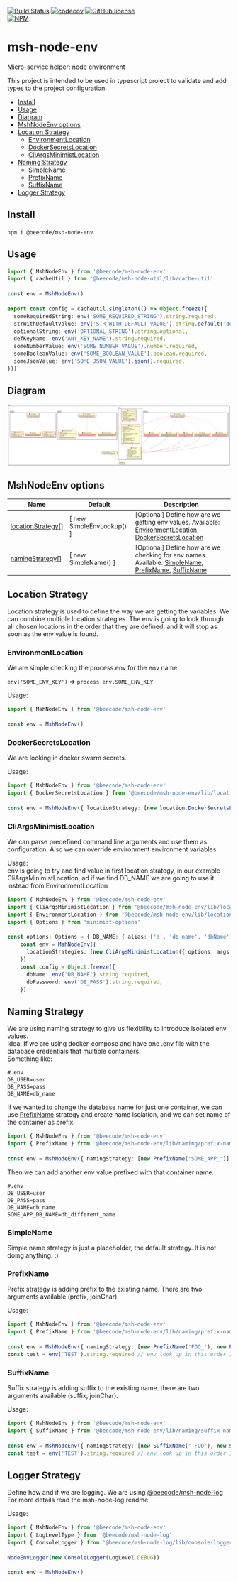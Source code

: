 [![Build Status](https://beecode.semaphoreci.com/badges/msh-node-env/branches/main.svg?style=shields)](https://beecode.semaphoreci.com/projects/msh-node-env)
[![codecov](https://codecov.io/gh/beecode-rs/msh-node-env/branch/main/graph/badge.svg?token=fHc0YaxEiB)](https://codecov.io/gh/beecode-rs/msh-node-env)
[![GitHub license](https://img.shields.io/github/license/beecode-rs/msh-node-env)](https://github.com/beecode-rs/msh-node-env/blob/main/LICENSE)  
[![NPM](https://nodei.co/npm/@beecode/msh-node-env.png)](https://nodei.co/npm/@beecode/msh-node-env)

# msh-node-env

Micro-service helper: node environment

This project is intended to be used in typescript project to validate and add types to the project configuration.

<!-- toc -->

- [Install](#install)
- [Usage](#usage)
- [Diagram](#diagram)
- [MshNodeEnv options](#mshnodeenv-options)
- [Location Strategy](#location-strategy)
  * [EnvironmentLocation](#environmentlocation)
  * [DockerSecretsLocation](#dockersecretslocation)
  * [CliArgsMinimistLocation](#cliargsminimistlocation)
- [Naming Strategy](#naming-strategy)
  * [SimpleName](#simplename)
  * [PrefixName](#prefixname)
  * [SuffixName](#suffixname)
- [Logger Strategy](#logger-strategy)

<!-- tocstop -->

## Install

`npm i @beecode/msh-node-env`

## Usage

```typescript
import { MshNodeEnv } from '@beecode/msh-node-env'
import { cacheUtil } from '@beecode/msh-node-util/lib/cache-util'

const env = MshNodeEnv()

export const config = cacheUtil.singleton(() => Object.freeze({
  someRequiredString: env('SOME_REQUIRED_STRING').string.required,
  strWithDefaultValue: env('STR_WITH_DEFAULT_VALUE').string.default('default-value').required,
  optionalString: env('OPTIONAL_STRING').string.optional,
  defKeyName: env('ANY_KEY_NAME').string.required,
  someNumberValue: env('SOME_NUMBER_VALUE').number.required,
  someBooleanValue: env('SOME_BOOLEAN_VALUE').boolean.required,
  someJsonValue: env('SOME_JSON_VALUE').json().required,
}))
```

## Diagram

![vision-diagram](resource/doc/vision/vision.svg)

## MshNodeEnv options

| Name                                     | Default                   | Description                                                                                                                                              |
| ---------------------------------------- | ------------------------- | -------------------------------------------------------------------------------------------------------------------------------------------------------- |
| [locationStrategy](#location-strategy)[] | [ new SimpleEnvLookup() ] | [Optional] Define how are we getting env values. Available: [EnvironmentLocation](#environmentlocation), [DockerSecretsLocation](#dockersecretslocation) |
| [namingStrategy](#naming-strategy)[]     | [ new SimpleName() ]      | [Optional] Define how are we checking for env names. Available: [SimpleName](#simplename), [PrefixName](#prefixname), [SuffixName](#suffixname)          |

## Location Strategy

Location strategy is used to define the way we are getting the variables. We can combine multiple location strategies. The env is
going to look through all chosen locations in the order that they are defined, and it will stop as soon as the env value is found.

### EnvironmentLocation

We are simple checking the process.env for the env name.

`env('SOME_ENV_KEY')` => `process.env.SOME_ENV_KEY`

Usage:
```typescript
import { MshNodeEnv } from '@beecode/msh-node-env'

const env = MshNodeEnv()
```

### DockerSecretsLocation

We are looking in docker swarm secrets.

Usage:

```typescript
import { MshNodeEnv } from '@beecode/msh-node-env'
import { DockerSecretsLocation } from '@beecode/msh-node-env/lib/location/docker-secrets-location'

const env = MshNodeEnv({ locationStrategy: [new location.DockerSecretsLocation()] })
```

### CliArgsMinimistLocation

We can parse predefined command line arguments and use them as configuration. Also we can override environment environment variables

Usage:  
env is going to try and find value in first location strategy, in our example CliArgsMinimistLocation, ad if we find DB_NAME we are going to use it instead from EnvironmentLocation
```typescript
import { MshNodeEnv } from '@beecode/msh-node-env'
import { CliArgsMinimistLocation } from '@beecode/msh-node-env/lib/location/cli-args-minimist-location'
import { EnvironmentLocation } from '@beecode/msh-node-env/lib/location/environment-location'
import { Options } from 'minimist-options'

const options: Options = { DB_NAME: { alias: ['d', 'db-name', 'dbName'], type: 'string' } }
    const env = MshNodeEnv({
      locationStrategies: [new CliArgsMinimistLocation({ options, args: args.slice(2) }), new EnvironmentLocation()],
    })
    const config = Object.freeze({
      dbName: env('DB_NAME').string.required,
      dbPassword: env('DB_PASS').string.required,
    })
```

## Naming Strategy

We are using naming strategy to give us flexibility to introduce isolated env values.  
Idea: If we are using docker-compose and have one .env file with the database credentials that multiple containers.  
Something like:

```dotenv
#.env
DB_USER=user
DB_PASS=pass
DB_NAME=db_name
```

If we wanted to change the database name for just one container, we can use [PrefixName](#prefixname) strategy and create name
isolation, and we can set name of the container as prefix.

```typescript
import { MshNodeEnv } from '@beecode/msh-node-env'
import { PrefixName } from '@beecode/msh-node-env/lib/naming/prefix-name'

const env = MshNodeEnv({ namingStrategy: [new PrefixName('SOME_APP_')] })
```

Then we can add another env value prefixed with that container name.

```dotenv
#.env
DB_USER=user
DB_PASS=pass
DB_NAME=db_name
SOME_APP_DB_NAME=db_different_name
```

### SimpleName

Simple name strategy is just a placeholder, the default strategy. It is not doing anything. :)

### PrefixName

Prefix strategy is adding prefix to the existing name. There are two arguments available (prefix, joinChar).

Usage:

```typescript
import { MshNodeEnv } from '@beecode/msh-node-env'
import { PrefixName } from '@beecode/msh-node-env/lib/naming/prefix-name'

const env = MshNodeEnv({ namingStrategy: [new PrefixName('FOO_'), new PrefixName('BAR_')] })
const test = env('TEST').string.required // env look up in this order 1) BAR_FOO_TEST, 2) FOO_TEST, 3) TEST
```

### SuffixName

Suffix strategy is adding suffix to the existing name. there are two arguments available (suffix, joinChar).

Usage:

```typescript
import { MshNodeEnv } from '@beecode/msh-node-env'
import { SuffixName } from '@beecode/msh-node-env/lib/naming/suffix-name'

const env = MshNodeEnv({ namingStrategy: [new SuffixName('_FOO'), new SuffixName('_BAR')] })
const test = env('TEST').string.required // env look up in this order 1) TEST_FOO_BAR, 2) TEST_FOO, 3) TEST
```

## Logger Strategy

Define how and if we are logging. We are using [@beecode/msh-node-log](https://github.com/beecode-rs/msh-node-log)
For more details read the msh-node-log readme

Usage:

```typescript
import { MshNodeEnv } from '@beecode/msh-node-env'
import { LogLevelType } from '@beecode/msh-node-log'
import { ConsoleLogger } from '@beecode/msh-node-log/lib/console-logger'

NodeEnvLogger(new ConsoleLogger(LogLevel.DEBUG))

const env = MshNodeEnv()
```
